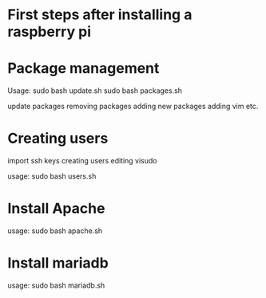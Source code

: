 # First steps after installing a raspberry pi

# Package management
Usage:
	sudo bash update.sh
	sudo bash packages.sh

update packages
removing packages
adding new packages
adding vim etc.


# Creating users
import ssh keys
creating users
editing visudo

usage:
	sudo bash users.sh

# Install Apache

usage:
	sudo bash apache.sh

# Install mariadb

usage:
	sudo bash mariadb.sh


